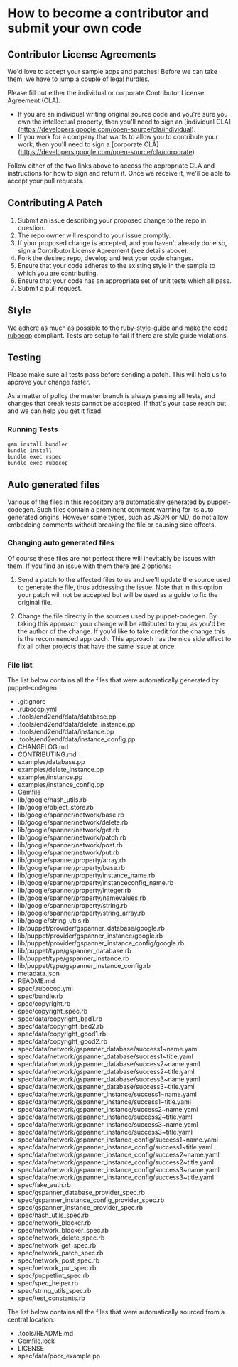 # How to become a contributor and submit your own code

## Contributor License Agreements

We'd love to accept your sample apps and patches! Before we can take them, we
have to jump a couple of legal hurdles.

Please fill out either the individual or corporate Contributor License
Agreement (CLA).

  * If you are an individual writing original source code and you're sure you
    own the intellectual property, then you'll need to sign an [individual CLA]
    (https://developers.google.com/open-source/cla/individual).
  * If you work for a company that wants to allow you to contribute your work,
    then you'll need to sign a [corporate CLA]
    (https://developers.google.com/open-source/cla/corporate).

Follow either of the two links above to access the appropriate CLA and
instructions for how to sign and return it. Once we receive it, we'll
be able to accept your pull requests.

## Contributing A Patch

1. Submit an issue describing your proposed change to the repo in question.
1. The repo owner will respond to your issue promptly.
1. If your proposed change is accepted, and you haven't already done so, sign a
   Contributor License Agreement (see details above).
1. Fork the desired repo, develop and test your code changes.
1. Ensure that your code adheres to the existing style in the sample to which
   you are contributing.
1. Ensure that your code has an appropriate set of unit tests which all pass.
1. Submit a pull request.

## Style

We adhere as much as possible to the [ruby-style-guide][] and make the code
[rubocop][] compliant. Tests are setup to fail if there are style guide
violations.

## Testing

Please make sure all tests pass before sending a patch. This will help us to
approve your change faster.

As a matter of policy the master branch is always passing all tests, and changes
that break tests cannot be accepted. If that's your case reach out and we can
help you get it fixed.

### Running Tests

```
gem install bundler
bundle install
bundle exec rspec
bundle exec rubocop
```

## Auto generated files

Various of the files in this repository are automatically generated by
puppet-codegen. Such files contain a prominent comment warning for its
auto generated origins. However some types, such as JSON or MD, do not allow
embedding comments without breaking the file or causing side effects.

### Changing auto generated files

Of course these files are not perfect there will inevitably be issues with them.
If you find an issue with them there are 2 options:

1. Send a patch to the affected files to us and we'll update the source used to
   generate the file, thus addressing the issue. Note that in this option your
   patch will not be accepted but will be used as a guide to fix the original
   file.

2. Change the file directly in the sources used by puppet-codegen. By taking
   this approach your change will be attributed to you, as you'd be the author
   of the change. If you'd like to take credit for the change this is the
   recommended approach. This approach has the nice side effect to fix all other
   projects that have the same issue at once.

### File list

The list below contains all the files that were automatically generated by
puppet-codegen:

  * .gitignore
  * .rubocop.yml
  * .tools/end2end/data/database.pp
  * .tools/end2end/data/delete_instance.pp
  * .tools/end2end/data/instance.pp
  * .tools/end2end/data/instance_config.pp
  * CHANGELOG.md
  * CONTRIBUTING.md
  * examples/database.pp
  * examples/delete_instance.pp
  * examples/instance.pp
  * examples/instance_config.pp
  * Gemfile
  * lib/google/hash_utils.rb
  * lib/google/object_store.rb
  * lib/google/spanner/network/base.rb
  * lib/google/spanner/network/delete.rb
  * lib/google/spanner/network/get.rb
  * lib/google/spanner/network/patch.rb
  * lib/google/spanner/network/post.rb
  * lib/google/spanner/network/put.rb
  * lib/google/spanner/property/array.rb
  * lib/google/spanner/property/base.rb
  * lib/google/spanner/property/instance_name.rb
  * lib/google/spanner/property/instanceconfig_name.rb
  * lib/google/spanner/property/integer.rb
  * lib/google/spanner/property/namevalues.rb
  * lib/google/spanner/property/string.rb
  * lib/google/spanner/property/string_array.rb
  * lib/google/string_utils.rb
  * lib/puppet/provider/gspanner_database/google.rb
  * lib/puppet/provider/gspanner_instance/google.rb
  * lib/puppet/provider/gspanner_instance_config/google.rb
  * lib/puppet/type/gspanner_database.rb
  * lib/puppet/type/gspanner_instance.rb
  * lib/puppet/type/gspanner_instance_config.rb
  * metadata.json
  * README.md
  * spec/.rubocop.yml
  * spec/bundle.rb
  * spec/copyright.rb
  * spec/copyright_spec.rb
  * spec/data/copyright_bad1.rb
  * spec/data/copyright_bad2.rb
  * spec/data/copyright_good1.rb
  * spec/data/copyright_good2.rb
  * spec/data/network/gspanner_database/success1~name.yaml
  * spec/data/network/gspanner_database/success1~title.yaml
  * spec/data/network/gspanner_database/success2~name.yaml
  * spec/data/network/gspanner_database/success2~title.yaml
  * spec/data/network/gspanner_database/success3~name.yaml
  * spec/data/network/gspanner_database/success3~title.yaml
  * spec/data/network/gspanner_instance/success1~name.yaml
  * spec/data/network/gspanner_instance/success1~title.yaml
  * spec/data/network/gspanner_instance/success2~name.yaml
  * spec/data/network/gspanner_instance/success2~title.yaml
  * spec/data/network/gspanner_instance/success3~name.yaml
  * spec/data/network/gspanner_instance/success3~title.yaml
  * spec/data/network/gspanner_instance_config/success1~name.yaml
  * spec/data/network/gspanner_instance_config/success1~title.yaml
  * spec/data/network/gspanner_instance_config/success2~name.yaml
  * spec/data/network/gspanner_instance_config/success2~title.yaml
  * spec/data/network/gspanner_instance_config/success3~name.yaml
  * spec/data/network/gspanner_instance_config/success3~title.yaml
  * spec/fake_auth.rb
  * spec/gspanner_database_provider_spec.rb
  * spec/gspanner_instance_config_provider_spec.rb
  * spec/gspanner_instance_provider_spec.rb
  * spec/hash_utils_spec.rb
  * spec/network_blocker.rb
  * spec/network_blocker_spec.rb
  * spec/network_delete_spec.rb
  * spec/network_get_spec.rb
  * spec/network_patch_spec.rb
  * spec/network_post_spec.rb
  * spec/network_put_spec.rb
  * spec/puppetlint_spec.rb
  * spec/spec_helper.rb
  * spec/string_utils_spec.rb
  * spec/test_constants.rb

The list below contains all the files that were automatically sourced from a
central location:

  * .tools/README.md
  * Gemfile.lock
  * LICENSE
  * spec/data/poor_example.pp

[ruby-style-guide]: https://github.com/bbatsov/ruby-style-guide
[rubocop]: https://rubocop.readthedocs.io/en/latest/
